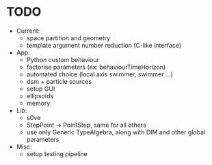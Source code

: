 # TODO

* Current:
    - space partition and geometry
    - template argument number reduction (C-like interface)
* App:
    - Python custom behaviour
    - factorise parameters (ex: behaviourTimeHorizon)
    - automated choice (local axis swimmer, swimmer ...)
    - dsm + particle sources
    - setup GUI
    - ellipsoids
    - memory
* Lib:
    - s0ve
    - StepPoint -> PointStep, same for all others
    - use only Generic TypeAlgebra, along with DIM and other global parameters
* Misc:
    - setup testing pipeline
